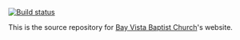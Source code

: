 [![Build status](https://dev.azure.com/bayvistabc/www.bayvista.org/_apis/build/status/BayVista-Build)](https://dev.azure.com/bayvistabc/www.bayvista.org/_build/latest?definitionId=3)

This is the source repository for [Bay Vista Baptist Church](https://www.bayvista.org)'s website.